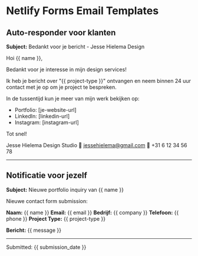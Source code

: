 # Netlify Forms Email Templates

## Auto-responder voor klanten
**Subject:** Bedankt voor je bericht - Jesse Hielema Design

Hoi {{ name }},

Bedankt voor je interesse in mijn design services! 

Ik heb je bericht over "{{ project-type }}" ontvangen en neem binnen 24 uur contact met je op om je project te bespreken.

In de tussentijd kun je meer van mijn werk bekijken op:
- Portfolio: [je-website-url]
- LinkedIn: [linkedin-url] 
- Instagram: [instagram-url]

Tot snel!

Jesse Hielema
Design Studio
📧 jessehielema@gmail.com
📱 +31 6 12 34 56 78

---

## Notificatie voor jezelf
**Subject:** Nieuwe portfolio inquiry van {{ name }}

Nieuwe contact form submission:

**Naam:** {{ name }}
**Email:** {{ email }}
**Bedrijf:** {{ company }}
**Telefoon:** {{ phone }}
**Project Type:** {{ project-type }}

**Bericht:**
{{ message }}

---
Submitted: {{ submission_date }}
